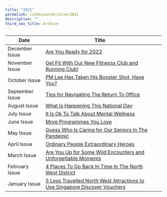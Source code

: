 ```yaml
---
title: "2021"
permalink: /cohesion/Archive/2021
description: ""
third_nav_title: Archive
---
```

| Date | Title |  |
| -------- | -------- | -------- |
| December Issue   | [Are You Ready for 2022](https://go.gov.sg/cohesion-dec-2021)
| November Issue    |[Get Fit With Our New Fitnessx Club and Running Club!](https://go.gov.sg/cohesion-nov-2021)
| October Issue    | [PM Lee Has Taken His Booster Shot, Have You?](https://go.gov.sg/cohesion-oct-2021)
| September Issue    |[Tips for Navigating The Return To Office](https://go.gov.sg/cohesion-sep-2021)
| August Issue   |[What Is Happening This National Day](https://go.gov.sg/cohesion-august-2021)
| July Issue    |[It Is Ok To Talk About Mental Wellness](https://go.gov.sg/cohesion-july-2021)
| June Issue   |[More Programmes You Love](https://go.gov.sg/cohesion-june-2021)
| May Issue    |[Guess Who Is Caring for Our Seniors In The Pandemic ](https://go.gov.sg/cohesion-may-2021)
| April Issue    |[Ordinary People Extraordinary Heroes ](https://go.gov.sg/cohesion-apr-2021)
| March Issue   |[Are You Up for Some Wild Encounters and Unforgettable Moments](https://go.gov.sg/cohesion-mar-2021)
| February Issue   |[4 Places To Go Back In Time In The North West District ](https://go.gov.sg/cohesion-feb-2021)
| January Issue    |[5 Less Travelled North West Attractions to Use Singapore Discover Vouchers](https://go.gov.sg/cohesion-jan-2021)
